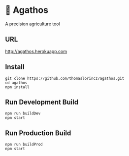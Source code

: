 # 🚜 Agathos
A precision agriculture tool
## URL
http://agathos.herokuapp.com
## Install
```
git clone https://github.com/thomaslorincz/agathos.git
cd agathos
npm install
```
## Run Development Build
```
npm run buildDev
npm start
```
## Run Production Build
```
npm run buildProd
npm start
```
